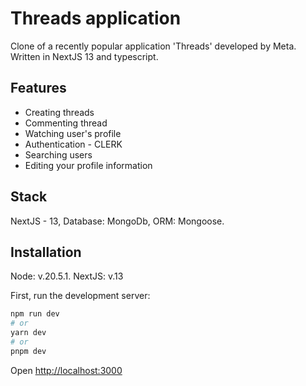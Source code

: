 # Threads application

Clone of a recently popular application 'Threads' developed by Meta. Written in NextJS 13 and typescript.

##  Features

* Creating threads
* Commenting thread
* Watching user's profile
* Authentication - CLERK
* Searching users
* Editing your profile information

## Stack
NextJS - 13, Database: MongoDb, ORM: Mongoose. 

## Installation
Node: v.20.5.1.
NextJS: v.13

First, run the development server:

```bash
npm run dev
# or
yarn dev
# or
pnpm dev
```

Open [http://localhost:3000](http://localhost:3000)
